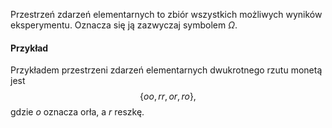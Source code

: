 
Przestrzeń zdarzeń elementarnych to zbiór wszystkich możliwych wyników eksperymentu. Oznacza się ją zazwyczaj symbolem $\Omega$. 

#### Przykład
Przykładem przestrzeni zdarzeń elementarnych dwukrotnego rzutu monetą jest 
$$
\{oo, rr, or, ro\},
$$
gdzie $o$ oznacza orła, a $r$ reszkę.
